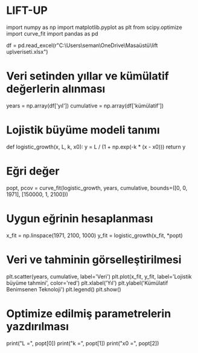 # LIFT-UP
import numpy as np
import matplotlib.pyplot as plt
from scipy.optimize import curve_fit
import pandas as pd

df = pd.read_excel(r"C:\Users\seman\OneDrive\Masaüstü\lift up\veriseti.xlsx")

# Veri setinden yıllar ve kümülatif değerlerin alınması
years = np.array(df['yıl'])
cumulative = np.array(df['kümülatif'])

# Lojistik büyüme modeli tanımı
def logistic_growth(x, L, k, x0):
    y = L / (1 + np.exp(-k * (x - x0)))
    return y

# Eğri değer 
popt, pcov = curve_fit(logistic_growth, years, cumulative, bounds=([0, 0, 1971], [150000, 1, 2100]))

# Uygun eğrinin hesaplanması
x_fit = np.linspace(1971, 2100, 1000)
y_fit = logistic_growth(x_fit, *popt)

# Veri ve tahminin görselleştirilmesi
plt.scatter(years, cumulative, label='Veri')
plt.plot(x_fit, y_fit, label='Lojistik büyüme tahmini', color='red')
plt.xlabel('Yıl')
plt.ylabel('Kümülatif Benimsenen Teknoloji')
plt.legend()
plt.show()

# Optimize edilmiş parametrelerin yazdırılması
print("L =", popt[0])
print("k =", popt[1])
print("x0 =", popt[2])

